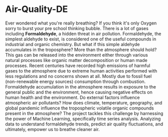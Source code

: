 # Air-Quality-DE
Ever wondered what you're really breathing? If you think it's only Oxygen sorry to burst your pre school thinking bubble. There is a lot of gases including **Formaldehyde**, a hidden threat in air pollution.
Formaldehyde, the simplest aldehyde to exist, is considered one of the useful compounds in industrial and organic chemistry. But what if this simple aldehyde accumulates in the troposphere? More than the atmosphere should hold? This gas can be released into the environment either through various natural processes like organic matter decomposition or human made processes. Recent centuries have recorded high emissions of harmful gases to the atmosphere due to extreme human activities performed with less regulations and no concerns shown at all. Mostly due to fossil fuel (non-renewable energy sources) consumption through combustion.
Formaldehyde accumulation in the atmosphere results in exposure to the general public and the environment, hence causing negative effects on human health and the environment. Do external factors influence atmospheric air pollutants? How does climate, temperature, geography, and global pandemic influence the tropospheric volatile organic compounds present in the atmosphere?
The project tackles this challenge by harnessing the power of Machine Learning, specifically time series analysis. Analyzing data to understand formaldehyde trends, predict air quality fluctuations, and ultimately, empower us to breathe cleaner air.
